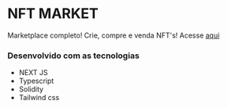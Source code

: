 <h1>NFT MARKET</h1>
<p>Marketplace completo! Crie, compre e venda NFT's! Acesse <a href="https://nft-market-jade.vercel.app/" target="_blank">aqui</a></p>
 
<h3>Desenvolvido com as tecnologias</h3>
<ul>
  <li>NEXT JS</li>
  <li>Typescript</li>
  <li>Solidity</li>
  <li>Tailwind css</li>
</ul>

